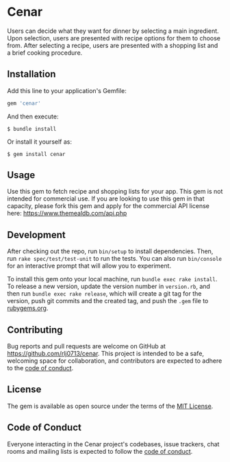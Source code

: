 # Cenar

Users can decide what they want for dinner by selecting a main ingredient.  Upon selection, users are presented with recipe options for them to choose from.  After selecting a recipe, users are presented with a shopping list and a brief cooking procedure.

## Installation

Add this line to your application's Gemfile:

```ruby
gem 'cenar'
```

And then execute:

    $ bundle install

Or install it yourself as:

    $ gem install cenar

## Usage

Use this gem to fetch recipe and shopping lists for your app. This gem is not intended for commercial use.  If you are looking to use this gem in that capacity, please fork this gem and apply for the commercial API license here: https://www.themealdb.com/api.php

## Development

After checking out the repo, run `bin/setup` to install dependencies. Then, run `rake spec/test/test-unit` to run the tests. You can also run `bin/console` for an interactive prompt that will allow you to experiment.

To install this gem onto your local machine, run `bundle exec rake install`. To release a new version, update the version number in `version.rb`, and then run `bundle exec rake release`, which will create a git tag for the version, push git commits and the created tag, and push the `.gem` file to [rubygems.org](https://rubygems.org).

## Contributing

Bug reports and pull requests are welcome on GitHub at https://github.com/rlj0713/cenar. This project is intended to be a safe, welcoming space for collaboration, and contributors are expected to adhere to the [code of conduct](https://github.com/[USERNAME]/cenar/blob/master/CODE_OF_CONDUCT.md).

## License

The gem is available as open source under the terms of the [MIT License](https://opensource.org/licenses/MIT).

## Code of Conduct

Everyone interacting in the Cenar project's codebases, issue trackers, chat rooms and mailing lists is expected to follow the [code of conduct](https://github.com/rlj0713/cenar/blob/master/CODE_OF_CONDUCT.md).

